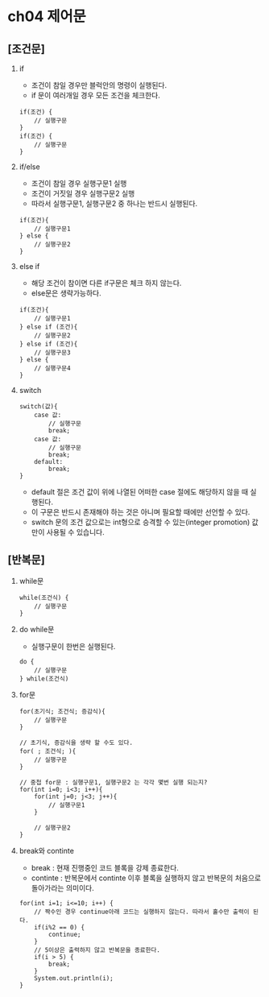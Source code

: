 # ch04 제어문

## [조건문]
01. if
	- 조건이 참일 경우만 블럭안의 명령이 실행된다.
	- if 문이 여러개일 경우 모든 조건을 체크한다.
	```
	if(조건) {
		// 실행구문
	}
	if(조건) {
		// 실행구문
	}
	```
	
02. if/else
	- 조건이  참일 경우 실행구문1 실행
	- 조건이 거짓일 경우 실행구문2 실행
	- 따라서 실행구문1, 실행구문2 중 하나는 반드시 실행된다.
	```
	if(조건){
		// 실행구문1
	} else {
		// 실행구문2
	}
	```
	
03. else if
	- 해당 조건이 참이면 다른 if구문은 체크 하지 않는다.
	- else문은 생략가능하다.
	```
	if(조건){
		// 실행구문1
	} else if (조건){
		// 실행구문2
	} else if (조건){
		// 실행구문3
	} else {
		// 실행구문4
	}
	```

04. switch
	```
	switch(값){
		case 값:
			// 실행구문
			break;
		case 값:
			// 실행구문
			break;
		default:
			break;
	}
	```
	
	- default 절은 조건 값이 위에 나열된 어떠한 case 절에도 해당하지 않을 때 실행된다.
	- 이 구문은 반드시 존재해야 하는 것은 아니며 필요할 때에만 선언할 수 있다.
	- switch 문의 조건 값으로는 int형으로 승격할 수 있는(integer promotion) 값만이 사용될 수 있습니다.
	

## [반복문]

01. while문
	```
	while(조건식) {
		// 실행구문
	}
	```
02. do while문
	- 실행구문이 한번은 실행된다.
	```
	do {
		// 실행구문
	} while(조건식)
	```
	
03. for문
	```
	for(초기식; 조건식; 증감식){
		// 실행구문
	}
	
	// 초기식, 증감식을 생략 할 수도 있다.
	for( ; 조건식; ){
		// 실행구문
	}

	// 중첩 for문 : 실행구문1, 실행구문2 는 각각 몇번 실행 되는지?
	for(int i=0; i<3; i++){
		for(int j=0; j<3; j++){
			// 실행구문1
		}
		
		// 실행구문2
	}
	```
04. break와 continte
	- break : 현재 진행중인 코드 블록을 강제 종료한다.
	- continte : 반복문에서 continte 이후 블록을 실행하지 않고 반복문의 처음으로 돌아가라는 의미이다.
	```
	for(int i=1; i<=10; i++) {
		// 짝수인 경우 continue아래 코드는 실행하지 않는다. 따라서 홀수만 출력이 된다.
		if(i%2 == 0) {
			continue;
		}
		// 5이상은 출력하지 않고 반복문을 종료한다.
		if(i > 5) {
			break;
		}
		System.out.println(i);
	}
	```









